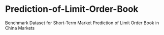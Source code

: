 # Prediction-of-Limit-Order-Book
Benchmark Dataset for Short-Term Market Prediction of Limit Order Book in China Markets
